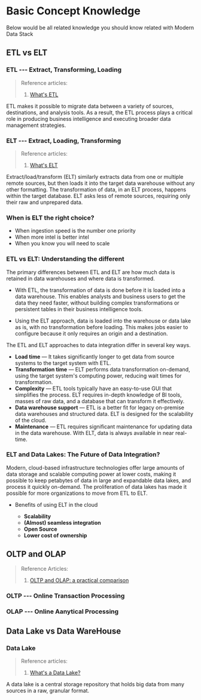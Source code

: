 # Basic Concept Knowledge

Below would be all related knowledge you should know related with Modern Data Stack

## ETL vs ELT
### ETL --- Extract, Transforming, Loading

> Reference articles:
> 
> 1. [What's ETL](https://www.talend.com/resources/what-is-etl/)

ETL makes it possible to migrate data between a variety of sources, destinations, and analysis tools. As a result, the ETL process plays a critical role in producing business intelligence and executing broader data management strategies.

### ELT --- Extract, Loading, Transforming

> Reference articles:
> 
> 1. [What's ELT](https://www.talend.com/resources/what-is-elt/)

Extract/load/transform (ELT) similarly extracts data from one or multiple remote sources, but then loads it into the target data warehouse without any other formatting. The transformation of data, in an ELT process, happens within the target database. ELT asks less of remote sources, requiring only their raw and unprepared data.
### When is ELT the right choice?

* When ingestion speed is the number one priority
* When more intel is better intel
* When you know you will need to scale

### ETL vs ELT: Understanding the different 

The primary differences between ETL and ELT are how much data is retained in data warehouses and where data is transformed.

* With ETL, the transformation of data is done before it is loaded into a data warehouse. This enables analysts and business users to get the data they need faster, without building complex transformations or persistent tables in their business intelligence tools.

* Using the ELT approach, data is loaded into the warehouse or data lake as is, with no transformation before loading. This makes jobs easier to configure because it only requires an origin and a destination.

The ETL and ELT approaches to data integration differ in several key ways.

* **Load time** — It takes significantly longer to get data from source systems to the target system with ETL.
* **Transformation time** — ELT performs data transformation on-demand, using the target system's computing power, reducing wait times for transformation.
* **Complexity** — ETL tools typically have an easy-to-use GUI that simplifies the process. ELT requires in-depth knowledge of BI tools, masses of raw data, and a database that can transform it effectively.
* **Data warehouse support** — ETL is a better fit for legacy on-premise data warehouses and structured data. ELT is designed for the scalability of the cloud.
* **Maintenance** — ETL requires significant maintenance for updating data in the data warehouse. With ELT, data is always available in near real-time.

### ELT and Data Lakes: The Future of Data Integration?

Modern, cloud-based infrastructure technologies offer large amounts of data storage and scalable computing power at lower costs, making it possible to keep petabytes of data in large and expandable data lakes, and process it quickly on-demand. The proliferation of data lakes has made it possible for more organizations to move from ETL to ELT.

* Benefits of using ELT in the cloud

    * **Scalability**
    * **(Almost) seamless integration**
    * **Open Source**
    * **Lower cost of ownership**

## OLTP and OLAP

> Reference Articles:
>
> 1. [OLTP and OLAP: a practical comparison](https://www.stitchdata.com/resources/oltp-vs-olap/)

### OLTP --- Online Transaction Processing


### OLAP --- Online Aanytical Processing


## Data Lake vs Data WareHouse

### Data Lake 

> Reference articles:
> 
> 1. [What's a Data Lake?](https://www.talend.com/resources/what-is-data-lake/)

A data lake is a central storage repository that holds big data from many sources in a raw, granular format.